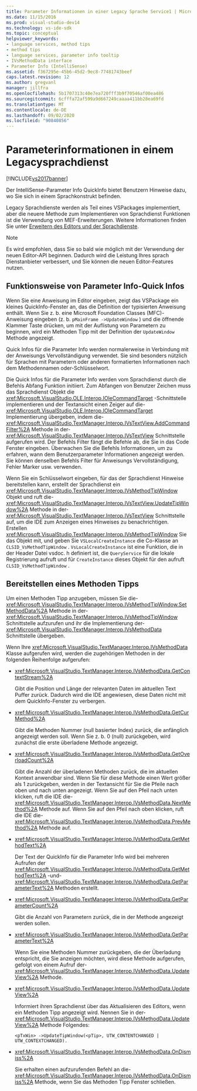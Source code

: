 ```yaml
---
title: Parameter Informationen in einer Legacy Sprache Service1 | Microsoft-Dokumentation
ms.date: 11/15/2016
ms.prod: visual-studio-dev14
ms.technology: vs-ide-sdk
ms.topic: conceptual
helpviewer_keywords:
- language services, method tips
- method tips
- language services, parameter info tooltip
- IVsMethodData interface
- Parameter Info (IntelliSense)
ms.assetid: f367295e-45b6-45d2-9ec8-77481743beef
caps.latest.revision: 12
ms.author: gregvanl
manager: jillfra
ms.openlocfilehash: 5b1707313c40e7ea720fff3b9f70546af00ea486
ms.sourcegitcommit: 6cfffa72af599a9d667249caaaa411bb28ea69fd
ms.translationtype: MT
ms.contentlocale: de-DE
ms.lasthandoff: 09/02/2020
ms.locfileid: "90840856"
---
```

# <a name="parameter-info-in-a-legacy-language-service"></a>Parameterinformationen in einem Legacysprachdienst
[!INCLUDE[vs2017banner](../../includes/vs2017banner.md)]

Der IntelliSense-Parameter Info QuickInfo bietet Benutzern Hinweise dazu, wo Sie sich in einem Sprachkonstrukt befinden.  
  
 Legacy Sprachdienste werden als Teil eines VSPackages implementiert, aber die neuere Methode zum Implementieren von Sprachdienst Funktionen ist die Verwendung von MEF-Erweiterungen. Weitere Informationen finden Sie unter [Erweitern des Editors und der Sprachdienste](../../extensibility/extending-the-editor-and-language-services.md).  
  
> [!NOTE]
> Es wird empfohlen, dass Sie so bald wie möglich mit der Verwendung der neuen Editor-API beginnen. Dadurch wird die Leistung Ihres sprach Dienstanbieter verbessert, und Sie können die neuen Editor-Features nutzen.  
  
## <a name="how-parameter-info-tooltips-work"></a>Funktionsweise von Parameter Info-Quick Infos  
 Wenn Sie eine Anweisung im Editor eingeben, zeigt das VSPackage ein kleines QuickInfo-Fenster an, das die Definition der typisierten Anweisung enthält. Wenn Sie z. b. eine Microsoft Foundation Classes (MFC)-Anweisung eingeben (z. b. `pMainFrame ->UpdateWindow` ) und die öffnende Klammer Taste drücken, um mit der Auflistung von Parametern zu beginnen, wird ein Methoden Tipp mit der Definition der `UpdateWindow` Methode angezeigt.  
  
 Quick Infos für die Parameter Info werden normalerweise in Verbindung mit der Anweisungs Vervollständigung verwendet. Sie sind besonders nützlich für Sprachen mit Parametern oder anderen formatierten Informationen nach dem Methodennamen oder-Schlüsselwort.  
  
 Die Quick Infos für die Parameter Info werden vom Sprachdienst durch die Befehls Abfang Funktion initiiert. Zum Abfangen von Benutzer Zeichen muss das Sprachdienst Objekt die <xref:Microsoft.VisualStudio.OLE.Interop.IOleCommandTarget> -Schnittstelle implementieren und der Textansicht einen Zeiger auf die- <xref:Microsoft.VisualStudio.OLE.Interop.IOleCommandTarget> Implementierung übergeben, indem die- <xref:Microsoft.VisualStudio.TextManager.Interop.IVsTextView.AddCommandFilter%2A> Methode in der- <xref:Microsoft.VisualStudio.TextManager.Interop.IVsTextView> Schnittstelle aufgerufen wird. Der Befehls Filter fängt die Befehle ab, die Sie in das Code Fenster eingeben. Überwachen Sie die Befehls Informationen, um zu erfahren, wann dem Benutzerparameter Informationen angezeigt werden. Sie können denselben Befehls Filter für Anweisungs Vervollständigung, Fehler Marker usw. verwenden.  
  
 Wenn Sie ein Schlüsselwort eingeben, für das der Sprachdienst Hinweise bereitstellen kann, erstellt der Sprachdienst ein <xref:Microsoft.VisualStudio.TextManager.Interop.IVsMethodTipWindow> Objekt und ruft die- <xref:Microsoft.VisualStudio.TextManager.Interop.IVsTextView.UpdateTipWindow%2A> Methode in der- <xref:Microsoft.VisualStudio.TextManager.Interop.IVsTextView> Schnittstelle auf, um die IDE zum Anzeigen eines Hinweises zu benachrichtigen. Erstellen <xref:Microsoft.VisualStudio.TextManager.Interop.IVsMethodTipWindow> Sie das Objekt mit, und geben Sie `VSLocalCreateInstance` die Co-Klasse an `CLSID_VsMethodTipWindow` . `VsLocalCreateInstance` ist eine Funktion, die in der Header Datei vsdoc. h definiert ist, die `QueryService` für die lokale Registrierung aufruft und für `CreateInstance` dieses Objekt für den aufruft `CLSID_VsMethodTipWindow` .  
  
## <a name="providing-a-method-tip"></a>Bereitstellen eines Methoden Tipps  
 Um einen Methoden Tipp anzugeben, müssen Sie die- <xref:Microsoft.VisualStudio.TextManager.Interop.IVsMethodTipWindow.SetMethodData%2A> Methode in der- <xref:Microsoft.VisualStudio.TextManager.Interop.IVsMethodTipWindow> Schnittstelle aufzurufen und ihr die Implementierung der- <xref:Microsoft.VisualStudio.TextManager.Interop.IVsMethodData> Schnittstelle übergeben.  
  
 Wenn Ihre <xref:Microsoft.VisualStudio.TextManager.Interop.IVsMethodData> Klasse aufgerufen wird, werden die zugehörigen Methoden in der folgenden Reihenfolge aufgerufen:  
  
- <xref:Microsoft.VisualStudio.TextManager.Interop.IVsMethodData.GetContextStream%2A>  
  
     Gibt die Position und Länge der relevanten Daten im aktuellen Text Puffer zurück. Dadurch wird die IDE angewiesen, diese Daten nicht mit dem QuickInfo-Fenster zu verbergen.  
  
- <xref:Microsoft.VisualStudio.TextManager.Interop.IVsMethodData.GetCurMethod%2A>  
  
     Gibt die Methoden Nummer (null basierter Index) zurück, die anfänglich angezeigt werden soll. Wenn Sie z. b. 0 (null) zurückgeben, wird zunächst die erste überladene Methode angezeigt.  
  
- <xref:Microsoft.VisualStudio.TextManager.Interop.IVsMethodData.GetOverloadCount%2A>  
  
     Gibt die Anzahl der überladenen Methoden zurück, die im aktuellen Kontext anwendbar sind. Wenn Sie für diese Methode einen Wert größer als 1 zurückgeben, werden in der Textansicht für Sie die Pfeile nach oben und nach unten angezeigt. Wenn Sie auf den Pfeil nach unten klicken, ruft die IDE die- <xref:Microsoft.VisualStudio.TextManager.Interop.IVsMethodData.NextMethod%2A> Methode auf. Wenn Sie auf den Pfeil nach oben klicken, ruft die IDE die- <xref:Microsoft.VisualStudio.TextManager.Interop.IVsMethodData.PrevMethod%2A> Methode auf.  
  
- <xref:Microsoft.VisualStudio.TextManager.Interop.IVsMethodData.GetMethodText%2A>  
  
     Der Text der QuickInfo für die Parameter Info wird bei mehreren Aufrufen der <xref:Microsoft.VisualStudio.TextManager.Interop.IVsMethodData.GetMethodText%2A> -und- <xref:Microsoft.VisualStudio.TextManager.Interop.IVsMethodData.GetParameterText%2A> Methoden erstellt.  
  
- <xref:Microsoft.VisualStudio.TextManager.Interop.IVsMethodData.GetParameterCount%2A>  
  
     Gibt die Anzahl von Parametern zurück, die in der Methode angezeigt werden sollen.  
  
- <xref:Microsoft.VisualStudio.TextManager.Interop.IVsMethodData.GetParameterText%2A>  
  
     Wenn Sie eine Methoden Nummer zurückgeben, die der Überladung entspricht, die Sie anzeigen möchten, wird diese Methode aufgerufen, gefolgt von einem Aufruf der- <xref:Microsoft.VisualStudio.TextManager.Interop.IVsMethodData.UpdateView%2A> Methode.  
  
- <xref:Microsoft.VisualStudio.TextManager.Interop.IVsMethodData.UpdateView%2A>  
  
     Informiert ihren Sprachdienst über das Aktualisieren des Editors, wenn ein Methoden Tipp angezeigt wird. Nennen Sie in der- <xref:Microsoft.VisualStudio.TextManager.Interop.IVsMethodData.UpdateView%2A> Methode Folgendes:  
  
    ```  
    <pTxWin> ->UpdateTipWindow(<pTip>, UTW_CONTENTCHANGED | UTW_CONTEXTCHANGED).  
    ```  
  
- <xref:Microsoft.VisualStudio.TextManager.Interop.IVsMethodData.OnDismiss%2A>  
  
     Sie erhalten einen aufzurufenden Befehl an die- <xref:Microsoft.VisualStudio.TextManager.Interop.IVsMethodData.OnDismiss%2A> Methode, wenn Sie das Methoden Tipp Fenster schließen.
